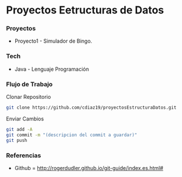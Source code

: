 # Proyectos Eetructuras de Datos

### Proyectos

* Proyecto1 - Simulador de Bingo.

### Tech

* Java - Lenguaje Programación

### Flujo de Trabajo
Clonar Repositorio
```sh
git clone https://github.com/cdiaz19/proyectosEstructuraDatos.git
```
Enviar Cambios
```sh
git add -A
git commit -m "(descripcion del commit a guardar)"
git push
```
### Referencias
* Github = http://rogerdudler.github.io/git-guide/index.es.html#
